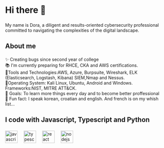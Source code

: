 <h1 align="left">Hi there 👋 </h1>

###

<p align="left">My name is Dora, a diligent and results-oriented cybersecurity professional committed to navigating the complexities of the digital landscape.</p>



<h2 align="left">About me</h2>

###

<p align="left">✨ Creating bugs since  second year of college<br>📚 I'm currently preparing for RHCE, CKA and AWS certifications.<br>🌸Tools and Technologies:AWS, Azure, Burpsuite, Wireshark, ELK (Elasticsearch, Logstash, Kibana) SIEM,Nmap and Nessus.<br>💐Operating System: Kali Linux, Ubuntu, Android and Windows.<br>Frameworks:NIST, MITRE ATT&CK.<br>🎯 Goals: To learn more things every day and to become better proffessional<br>🎲 Fun fact: I speak korean, croatian and english. And french is on my whish list...</p>

###

<h2 align="left">I code with  Javascript, Typescript and Python</h2>

###

<div align="left">
  <img src="https://cdn.jsdelivr.net/gh/devicons/devicon/icons/javascript/javascript-original.svg" height="40" alt="javascript logo"  />
  <img width="12" />
  <img src="https://cdn.jsdelivr.net/gh/devicons/devicon/icons/typescript/typescript-original.svg" height="40" alt="typescript logo"  />
  <img width="12" />
  <img src="https://cdn.jsdelivr.net/gh/devicons/devicon/icons/react/react-original.svg" height="40" alt="react logo"  />
  <img width="12" />
  <img src="https://cdn.jsdelivr.net/gh/devicons/devicon/icons/nodejs/nodejs-original.svg" height="40" alt="nodejs logo"  />
  <img width="12" />
</div>



